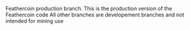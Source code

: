  Feathercoin production branch.
This is the production version of the Feathercoin code
All other branches are developement branches and not intended for mining use
